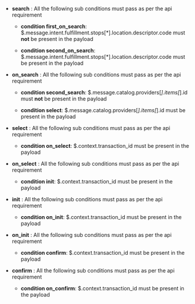 

- **search** : All the following sub conditions must pass as per the api requirement

	- **condition first_on_search**: $.message.intent.fulfillment.stops[*].location.descriptor.code must **not** be present in the payload
	
	- **condition second_on_search**: $.message.intent.fulfillment.stops[*].location.descriptor.code must be present in the payload

- **on_search** : All the following sub conditions must pass as per the api requirement

	- **condition second_search**: $.message.catalog.providers[*].items[*].id must **not** be present in the payload
	
	- **condition select**: $.message.catalog.providers[*].items[*].id must be present in the payload

- **select** : All the following sub conditions must pass as per the api requirement

	- **condition on_select**: $.context.transaction_id must be present in the payload

- **on_select** : All the following sub conditions must pass as per the api requirement

	- **condition init**: $.context.transaction_id must be present in the payload

- **init** : All the following sub conditions must pass as per the api requirement

	- **condition on_init**: $.context.transaction_id must be present in the payload

- **on_init** : All the following sub conditions must pass as per the api requirement

	- **condition confirm**: $.context.transaction_id must be present in the payload

- **confirm** : All the following sub conditions must pass as per the api requirement

	- **condition on_confirm**: $.context.transaction_id must be present in the payload